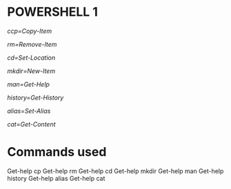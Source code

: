 # POWERSHELL 1

*ccp=Copy-Item*

*rm=Remove-Item*

*cd=Set-Location*

*mkdir=New-Item*

*man=Get-Help*

*history=Get-History*

*alias=Set-Alias*

*cat=Get-Content*

# Commands used
Get-help cp
Get-help rm
Get-help cd
Get-help mkdir
Get-help man 
Get-help history
Get-help alias 
Get-help cat

